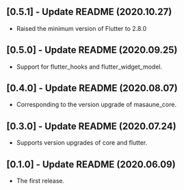 ## [0.5.1] - Update README (2020.10.27)

* Raised the minimum version of Flutter to 2.8.0

## [0.5.0] - Update README (2020.09.25)

* Support for flutter_hooks and flutter_widget_model.

## [0.4.0] - Update README (2020.08.07)

* Corresponding to the version upgrade of masaune_core.

## [0.3.0] - Update README (2020.07.24)

* Supports version upgrades of core and flutter.

## [0.1.0] - Update README (2020.06.09)

* The first release.
